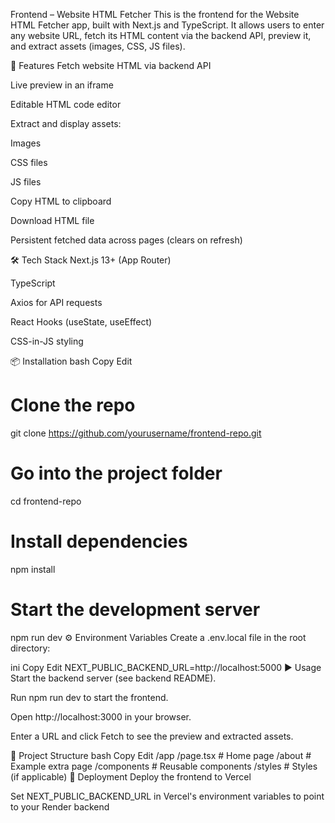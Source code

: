 Frontend – Website HTML Fetcher
This is the frontend for the Website HTML Fetcher app, built with Next.js and TypeScript.
It allows users to enter any website URL, fetch its HTML content via the backend API, preview it, and extract assets (images, CSS, JS files).

🚀 Features
Fetch website HTML via backend API

Live preview in an iframe

Editable HTML code editor

Extract and display assets:

Images

CSS files

JS files

Copy HTML to clipboard

Download HTML file

Persistent fetched data across pages (clears on refresh)

🛠 Tech Stack
Next.js 13+ (App Router)

TypeScript

Axios for API requests

React Hooks (useState, useEffect)

CSS-in-JS styling

📦 Installation
bash
Copy
Edit
# Clone the repo
git clone https://github.com/yourusername/frontend-repo.git

# Go into the project folder
cd frontend-repo

# Install dependencies
npm install

# Start the development server
npm run dev
⚙️ Environment Variables
Create a .env.local file in the root directory:

ini
Copy
Edit
NEXT_PUBLIC_BACKEND_URL=http://localhost:5000
▶️ Usage
Start the backend server (see backend README).

Run npm run dev to start the frontend.

Open http://localhost:3000 in your browser.

Enter a URL and click Fetch to see the preview and extracted assets.

📂 Project Structure
bash
Copy
Edit
/app
  /page.tsx        # Home page
  /about           # Example extra page
/components        # Reusable components
/styles            # Styles (if applicable)
📌 Deployment
Deploy the frontend to Vercel

Set NEXT_PUBLIC_BACKEND_URL in Vercel's environment variables to point to your Render backend